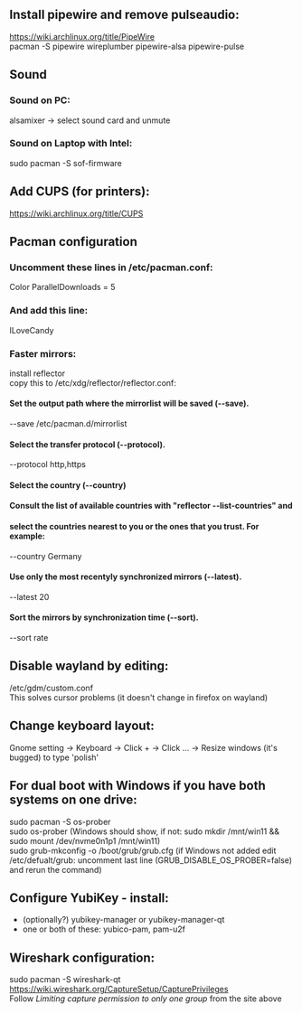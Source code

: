 ## Install pipewire and remove pulseaudio:
https://wiki.archlinux.org/title/PipeWire  
pacman -S pipewire wireplumber pipewire-alsa pipewire-pulse

## Sound
### Sound on PC:
alsamixer -> select sound card and unmute
### Sound on Laptop with Intel:
sudo pacman -S sof-firmware

## Add CUPS (for printers):
https://wiki.archlinux.org/title/CUPS

## Pacman configuration
### Uncomment these lines in /etc/pacman.conf:
Color
ParallelDownloads = 5
### And add this line:
ILoveCandy

### Faster mirrors:
install reflector  
copy this to /etc/xdg/reflector/reflector.conf:
#### Set the output path where the mirrorlist will be saved (--save).
--save /etc/pacman.d/mirrorlist
#### Select the transfer protocol (--protocol).
--protocol http,https
#### Select the country (--country)
#### Consult the list of available countries with "reflector --list-countries" and
#### select the countries nearest to you or the ones that you trust. For example:
--country Germany
#### Use only the most recentyly synchronized mirrors (--latest).
--latest 20
#### Sort the mirrors by synchronization time (--sort).
--sort rate

## Disable wayland by editing:
/etc/gdm/custom.conf  
This solves cursor problems (it doesn't change in firefox on wayland)

## Change keyboard layout:
Gnome setting -> Keyboard -> Click + -> Click ... -> Resize windows (it's bugged) to type 'polish'

## For dual boot with Windows if you have both systems on one drive:
sudo pacman -S os-prober  
sudo os-prober (Windows should show, if not: sudo mkdir /mnt/win11 && sudo mount /dev/nvme0n1p1 /mnt/win11)  
sudo grub-mkconfig -o /boot/grub/grub.cfg (if Windows not added edit /etc/defualt/grub: uncomment last line (GRUB_DISABLE_OS_PROBER=false) and rerun the command)

## Configure YubiKey - install:
* (optionally?) yubikey-manager or yubikey-manager-qt
* one or both of these: yubico-pam, pam-u2f

## Wireshark configuration:
sudo pacman -S wireshark-qt  
https://wiki.wireshark.org/CaptureSetup/CapturePrivileges  
Follow *Limiting capture permission to only one group* from the site above
